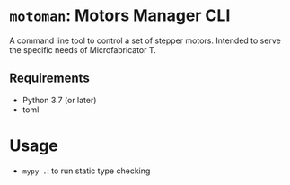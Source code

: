 # `motoman`: Motors Manager CLI

A command line tool to control a set of stepper motors. Intended to serve the specific needs of Microfabricator T.

## Requirements
- Python 3.7 (or later)
- toml

# Usage
- `mypy .`: to run static type checking
